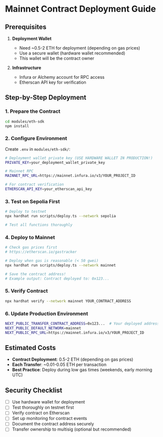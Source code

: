 # Mainnet Contract Deployment Guide

## Prerequisites

1. **Deployment Wallet**
   - Need ~0.5-2 ETH for deployment (depending on gas prices)
   - Use a secure wallet (hardware wallet recommended)
   - This wallet will be the contract owner

2. **Infrastructure**
   - Infura or Alchemy account for RPC access
   - Etherscan API key for verification

## Step-by-Step Deployment

### 1. Prepare the Contract
```bash
cd modules/eth-sdk
npm install
```

### 2. Configure Environment
Create `.env` in `modules/eth-sdk/`:
```bash
# Deployment wallet private key (USE HARDWARE WALLET IN PRODUCTION!)
PRIVATE_KEY=your_deployment_wallet_private_key

# Mainnet RPC
MAINNET_RPC_URL=https://mainnet.infura.io/v3/YOUR_PROJECT_ID

# For contract verification
ETHERSCAN_API_KEY=your_etherscan_api_key
```

### 3. Test on Sepolia First
```bash
# Deploy to testnet
npx hardhat run scripts/deploy.ts --network sepolia

# Test all functions thoroughly
```

### 4. Deploy to Mainnet
```bash
# Check gas prices first
# https://etherscan.io/gastracker

# Deploy when gas is reasonable (< 50 gwei)
npx hardhat run scripts/deploy.ts --network mainnet

# Save the contract address!
# Example output: Contract deployed to: 0x123...
```

### 5. Verify Contract
```bash
npx hardhat verify --network mainnet YOUR_CONTRACT_ADDRESS
```

### 6. Update Production Environment
```bash
NEXT_PUBLIC_TRANSFER_CONTRACT_ADDRESS=0x123...  # Your deployed address
NEXT_PUBLIC_DEFAULT_NETWORK=mainnet
NEXT_PUBLIC_RPC_URL=https://mainnet.infura.io/v3/YOUR_PROJECT_ID
```

## Estimated Costs

- **Contract Deployment**: 0.5-2 ETH (depending on gas prices)
- **Each Transfer**: ~0.01-0.05 ETH per transaction
- **Best Practice**: Deploy during low gas times (weekends, early morning UTC)

## Security Checklist

- [ ] Use hardware wallet for deployment
- [ ] Test thoroughly on testnet first
- [ ] Verify contract on Etherscan
- [ ] Set up monitoring for contract events
- [ ] Document the contract address securely
- [ ] Transfer ownership to multisig (optional but recommended)